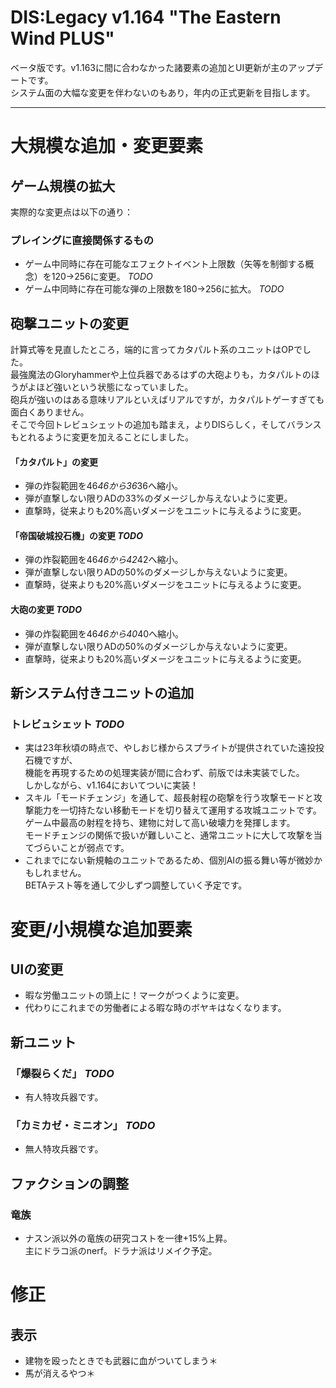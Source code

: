 # DIS:Legacy v1.164 "The Eastern Wind PLUS"

ベータ版です。v1.163に間に合わなかった諸要素の追加とUI更新が主のアップデートです。  
システム面の大幅な変更を伴わないのもあり，年内の正式更新を目指します。

--------------------


# 大規模な追加・変更要素

## ゲーム規模の拡大
  
実際的な変更点は以下の通り：
### プレイングに直接関係するもの
- ゲーム中同時に存在可能なエフェクトイベント上限数（矢等を制御する概念）を120->256に変更。 *TODO*
- ゲーム中同時に存在可能な弾の上限数を180->256に拡大。 *TODO*

## 砲撃ユニットの変更
計算式等を見直したところ，端的に言ってカタパルト系のユニットはOPでした。  
最強魔法のGloryhammerや上位兵器であるはずの大砲よりも，カタパルトのほうがよほど強いという状態になっていました。  
砲兵が強いのはある意味リアルといえばリアルですが，カタパルトゲーすぎても面白くありません。  
そこで今回トレビュシェットの追加も踏まえ，よりDISらしく，そしてバランスもとれるように変更を加えることにしました。
#### 「カタパルト」の変更
- 弾の炸裂範囲を46*46から36*36へ縮小。
- 弾が直撃しない限りADの33%のダメージしか与えないように変更。
- 直撃時，従来よりも20%高いダメージをユニットに与えるように変更。
#### 「帝国破城投石機」の変更 *TODO*
- 弾の炸裂範囲を46*46から42*42へ縮小。
- 弾が直撃しない限りADの50%のダメージしか与えないように変更。
- 直撃時，従来よりも20%高いダメージをユニットに与えるように変更。
#### 大砲の変更 *TODO*
- 弾の炸裂範囲を46*46から40*40へ縮小。
- 弾が直撃しない限りADの50%のダメージしか与えないように変更。
- 直撃時，従来よりも20%高いダメージをユニットに与えるように変更。

## 新システム付きユニットの追加
### トレビュシェット *TODO*
- 実は23年秋頃の時点で、やしおじ様からスプライトが提供されていた遠投投石機ですが、  
  機能を再現するための処理実装が間に合わず、前版では未実装でした。  
  しかしながら、v1.164においてついに実装！  
- スキル「モードチェンジ」を通して、超長射程の砲撃を行う攻撃モードと攻撃能力を一切持たない移動モードを切り替えて運用する攻城ユニットです。  
  ゲーム中最高の射程を持ち、建物に対して高い破壊力を発揮します。  
  モードチェンジの関係で扱いが難しいこと、通常ユニットに大して攻撃を当てづらいことが弱点です。
- これまでにない新規軸のユニットであるため、個別AIの振る舞い等が微妙かもしれません。  
  BETAテスト等を通して少しずつ調整していく予定です。

# 変更/小規模な追加要素  
## UIの変更
- 暇な労働ユニットの頭上に！マークがつくように変更。  
- 代わりにこれまでの労働者による暇な時のボヤキはなくなります。
## 新ユニット
### 「爆裂らくだ」 *TODO*
- 有人特攻兵器です。
### 「カミカゼ・ミニオン」 *TODO*
- 無人特攻兵器です。

## ファクションの調整
### 竜族
- ナスン派以外の竜族の研究コストを一律+15%上昇。  
  主にドラコ派のnerf。ドラナ派はリメイク予定。


# 修正
## 表示
- 建物を殴ったときでも武器に血がついてしまう＊
- 馬が消えるやつ＊

